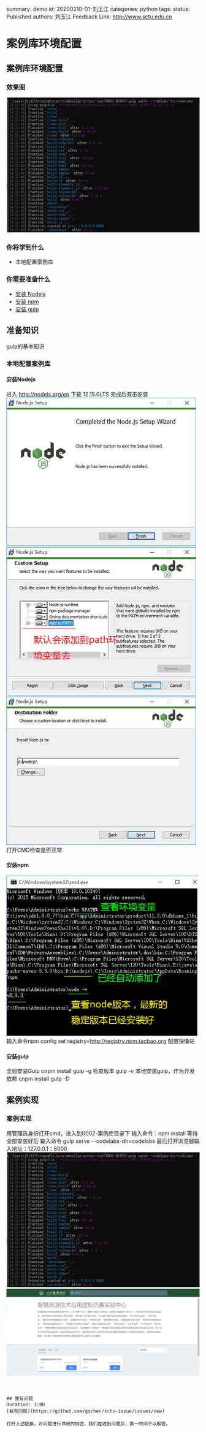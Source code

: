 summary: demo
id: 20200210-01-刘玉江
categories: python
tags: 
status: Published 
authors: 刘玉江
Feedback Link: http://www.sctu.edu.cn

# 案例库环境配置

## 案例库环境配置

### 效果图
![效果图](assets/20200210-01-刘玉江-5.png)



### 你将学到什么
* 本地配置案例库
### 你需要准备什么

- [安装 Nodejs](#本地配置案例库)
- [安装 npm](#安装npm)
- [安装 gulp](#安装gulp)

## 准备知识

gulp的基本知识


### 本地配置案例库
#### 安装Nodejs
进入 http://nodejs.org/en 下载 12.15.0LTS
完成后双击安装
![实例图1](assets/20200210-01-刘玉江-1.png)
![实例图2](assets/20200210-01-刘玉江-2.png)
![实例图3](assets/20200210-01-刘玉江-3.png)
打开CMD检查是否正常
#### 安装npm
![实例图4](assets/20200210-01-刘玉江-4.png)
输入命令npm config set registry=http://registry.npm.taobao.org 配置镜像站
#### 安装gulp
全局安装Gulp cnpm install gulp -g
检查版本 gulp -v
本地安装gulp，作为开发依赖 cnpm install gulp -D


## 案例实现
### 案例实现
用管理员身份打开cmd，进入到0002-案例库目录下
输入命令：npm install
等待全部安装好后 输入命令 gulp serve --codelabs-dir=codelabs
最后打开浏览器输入地址：127.0.0.1：8000
![实例图5](assets/20200210-01-刘玉江-5.png)
![实例图5](assets/20200210-01-刘玉江-6.png)

```


## 我有问题
Duration: 1:00
[我有问题](https://github.com/gschen/sctu-issue/issues/new)

打开上述链接，对问题进行详细的描述，我们在收到问题后，第一时间予以解答。